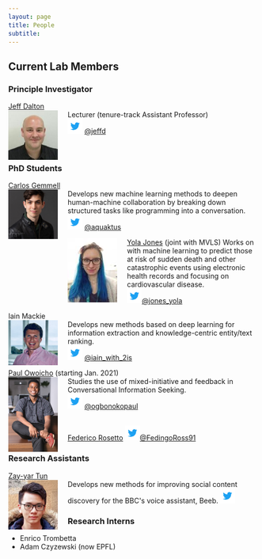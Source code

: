 ```yaml
---
layout: page
title: People
subtitle: 
---
```


## Current Lab Members

### Principle Investigator
[Jeff Dalton](https://www.gla.ac.uk/schools/computing/staff/jeffdalton/) <br> <img src="/assets/img/jeff_dalton.jpeg" width="100px" style="float: left; margin-right: 20px;"> Lecturer (tenure-track Assistant Professor)  
<img src="/assets/img/Twitter_Logo_Blue.png" width="30px"> [@jeffd](https://twitter.com/jeffd)
<br>  
<br>  


### PhD Students
[Carlos Gemmell](https://aquaktus.github.io) <br>  <img src="/assets/img/carlos_gemmell.jpeg" width="100px" style="float: left; margin-right: 20px;">  Develops new machine learning methods to deepen human-machine collaboration by breaking down structured tasks like programming into a conversation.  
<img src="/assets/img/Twitter_Logo_Blue.png" width="30px"> [@aquaktus](https://twitter.com/aquaktus)

[Yola Jones](https://uk.linkedin.com/in/yola-jones-6a6b0512b) (joint with MVLS) <img src="/assets/img/yola_jones.jpg" width="100px" style="float: left; margin-right: 20px;"> Works on with machine learning to predict those at risk of sudden death and other catastrophic events using electronic health records and focusing on cardiovascular disease.  
<img src="/assets/img/Twitter_Logo_Blue.png" width="30px">[@jones_yola](https://twitter.com/jones_yola)

Iain Mackie <br> <img src="/assets/img/Iain_photo.jpeg" width="100px" style="float: left; margin-right: 20px;"> Develops new methods based on deep learning for information extraction and knowledge-centric entity/text ranking.   
<img src="/assets/img/Twitter_Logo_Blue.png" width="30px"> [@iain_with_2is](https://twitter.com/iain_with_2is)

[Paul Owoicho](https://www.linkedin.com/in/paulowoicho/) (starting Jan. 2021) <br> <img src="/assets/img/Paul_Owoicho.jpg" width="100px" style="float: left; margin-right: 20px;"> Studies the use of mixed-initiative and feedback in Conversational Information Seeking.  
<img src="/assets/img/Twitter_Logo_Blue.png" width="30px"> [@ogbonokopaul](https://twitter.com/ogbonokopaul)  
<br>
  
[Federico Rosetto]() 
<img src="/assets/img/Twitter_Logo_Blue.png" width="30px">[@FedingoRoss91](https://twitter.com/FedingoRoss91)

### Research Assistants
[Zay-yar Tun](https://uk.linkedin.com/in/zay-yar-tun-668411153) <br> <img src="/assets/img/zay-yar-sm.jpeg" width="100px" style="float: left; margin-right: 20px;"> Develops new methods for improving social content discovery for the BBC's voice assistant, Beeb. 
<img src="/assets/img/Twitter_Logo_Blue.png" width="30px">

### Research Interns
- Enrico Trombetta
- Adam Czyzewski (now EPFL)

